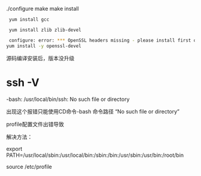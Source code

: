 ./configure
make
make install


` yum install gcc`

` yum install zlib zlib-devel`

```bash
 configure: error: *** OpenSSL headers missing - please install first or check config.log ***
yum install -y openssl-devel
```

 源码编译安装后，版本没升级

# ssh -V

-bash: /usr/local/bin/ssh: No such file or directory

出现这个报错只能使用CD命令-bash 命令路径 “No such file or directory”

profile配置文件出错导致

解决方法：

export PATH=/usr/local/sbin:/usr/local/bin:/sbin:/bin:/usr/sbin:/usr/bin:/root/bin

 source /etc/profile

